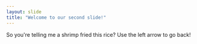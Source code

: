 ```yaml
---
layout: slide
title: "Welcome to our second slide!"
---
```

So you're telling me a shrimp fried this rice?
Use the left arrow to go back!
